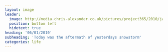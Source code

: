 ```yaml
---
layout: image
leader:
  image: http://media.chris-alexander.co.uk/pictures/project365/2010/jan/06/060110.jpg
  position: bottom left
  hidetext: true
heading: '06/01/2010'
subheading: 'Today was the aftermath of yesterdays snowstorm'
categories: life
---
```

